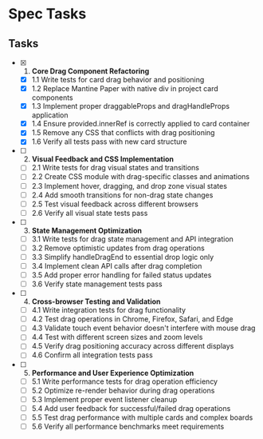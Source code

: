 # Spec Tasks

## Tasks

- [x] 1. **Core Drag Component Refactoring**
  - [x] 1.1 Write tests for card drag behavior and positioning
  - [x] 1.2 Replace Mantine Paper with native div in project card components
  - [x] 1.3 Implement proper draggableProps and dragHandleProps application
  - [x] 1.4 Ensure provided.innerRef is correctly applied to card container
  - [x] 1.5 Remove any CSS that conflicts with drag positioning
  - [x] 1.6 Verify all tests pass with new card structure

- [ ] 2. **Visual Feedback and CSS Implementation**
  - [ ] 2.1 Write tests for drag visual states and transitions
  - [ ] 2.2 Create CSS module with drag-specific classes and animations
  - [ ] 2.3 Implement hover, dragging, and drop zone visual states
  - [ ] 2.4 Add smooth transitions for non-drag state changes
  - [ ] 2.5 Test visual feedback across different browsers
  - [ ] 2.6 Verify all visual state tests pass

- [ ] 3. **State Management Optimization**
  - [ ] 3.1 Write tests for drag state management and API integration
  - [ ] 3.2 Remove optimistic updates from drag operations
  - [ ] 3.3 Simplify handleDragEnd to essential drop logic only
  - [ ] 3.4 Implement clean API calls after drag completion
  - [ ] 3.5 Add proper error handling for failed status updates
  - [ ] 3.6 Verify state management tests pass

- [ ] 4. **Cross-browser Testing and Validation**
  - [ ] 4.1 Write integration tests for drag functionality
  - [ ] 4.2 Test drag operations in Chrome, Firefox, Safari, and Edge
  - [ ] 4.3 Validate touch event behavior doesn't interfere with mouse drag
  - [ ] 4.4 Test with different screen sizes and zoom levels
  - [ ] 4.5 Verify drag positioning accuracy across different displays
  - [ ] 4.6 Confirm all integration tests pass

- [ ] 5. **Performance and User Experience Optimization**
  - [ ] 5.1 Write performance tests for drag operation efficiency
  - [ ] 5.2 Optimize re-render behavior during drag operations
  - [ ] 5.3 Implement proper event listener cleanup
  - [ ] 5.4 Add user feedback for successful/failed drag operations
  - [ ] 5.5 Test drag performance with multiple cards and complex boards
  - [ ] 5.6 Verify all performance benchmarks meet requirements

